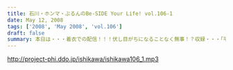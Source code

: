 ```yaml
---
title: 石川・ホンマ・ぶるんのBe-SIDE Your Life! vol.106-1
date: May 12, 2008
tags: ['2008', 'May 2008', 'vol.106']
draft: false
summary: 本日は・・・着衣での配信！！！伏し目がちになることなく無事！？収録・・・「平Ｔ」そして「カープ坊や騒動」ととどまることを知らないビーサイ。NAMAE
---
```


http://project-phi.ddo.jp/ishikawa/ishikawa106_1.mp3

